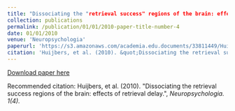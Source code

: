 ```yaml
---
title: "Dissociating the "retrieval success" regions of the brain: effects of retrieval delay."
collection: publications
permalink: /publication/01/01/2010-paper-title-number-4
date: 01/01/2010
venue: 'Neuropsychologia'
paperurl: 'https://s3.amazonaws.com/academia.edu.documents/33811449/Huijbers10_retrievalLAgs_Neuropsych.pdf?AWSAccessKeyId=AKIAIWOWYYGZ2Y53UL3A&Expires=1555585610&Signature=QtNLt3h7IwSbKxYWJIR1LGHPR6Q%3D&response-content-disposition=inline%3B%20filename%3DDissociating_the_retrieval_success_regio.pdf'
citation: 'Huijbers, et al. (2010). &quot;Dissociating the retrieval success regions of the brain: effects of retrieval delay.&quot;, <i>Neuropsychologia<i>. 1(4).'
---
```

[Download paper here](https://s3.amazonaws.com/academia.edu.documents/33811449/Huijbers10_retrievalLAgs_Neuropsych.pdf?AWSAccessKeyId=AKIAIWOWYYGZ2Y53UL3A&Expires=1555585610&Signature=QtNLt3h7IwSbKxYWJIR1LGHPR6Q%3D&response-content-disposition=inline%3B%20filename%3DDissociating_the_retrieval_success_regio.pdf)

Recommended citation: Huijbers, et al. (2010). "Dissociating the retrieval success regions of the brain: effects of retrieval delay.", <i>Neuropsychologia<i>. 1(4).